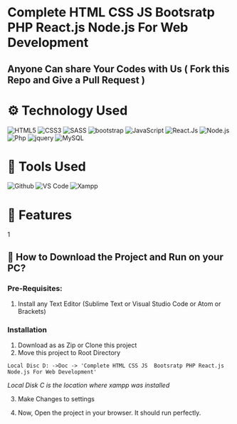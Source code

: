 # Complete HTML CSS JS  Bootsratp PHP React.js Node.js For Web Development
  
## Anyone Can share Your Codes with Us ( Fork this Repo and Give a Pull Request )

# ⚙️ Technology Used

![HTML5](https://img.shields.io/badge/-HTML5-000000?style=for-the-badge&logo=HTML5)
![CSS3](https://img.shields.io/badge/-CSS3-000000?style=for-the-badge&logo=CSS3)
![SASS](https://img.shields.io/badge/-SCSS-000000?style=for-the-badge&logo=SASS)
![bootstrap](https://img.shields.io/badge/-bootstrap-000000?style=for-the-badge&logo=bootstrap)
![JavaScript](https://img.shields.io/badge/-JavaScript-000000?style=for-the-badge&logo=javascript)
![React.Js](https://img.shields.io/badge/-React-000000?style=for-the-badge&logo=React)
![Node.js](https://img.shields.io/badge/-Node-000000?style=for-the-badge&logo=Nodejs)
![Php](https://img.shields.io/badge/-php-000000?style=for-the-badge&logo=php)
![jquery](https://img.shields.io/badge/-jquery-000000?style=for-the-badge&logo=jquery)
![MySQL](https://img.shields.io/badge/-SQL-000000?style=for-the-badge&logo=MySQL)
</br>
# 👏 Tools Used
![Github](http://img.shields.io/badge/-Github-000000?style=for-the-badge&logo=Github&logoColor=green)
![VS Code](http://img.shields.io/badge/-VS%20Code-000000?style=for-the-badge&logo=Visual-studio-code&logoColor=blue)
![Xampp](http://img.shields.io/badge/-Xampp-000000?style=for-the-badge&logo=Xampp-code&logoColor=blue)


# 🧰 Features
1

## 📖  How to Download the Project and Run on your PC?

### Pre-Requisites:


1. Install any Text Editor (Sublime Text or Visual Studio Code or Atom or Brackets)

### Installation

1. Download as as Zip or Clone this project
2. Move this project to Root Directory
```
Local Disc D: ->Doc -> 'Complete HTML CSS JS  Bootsratp PHP React.js Node.js For Web Development'
```
*Local Disk C is the location where xampp was installed*


3. Make Changes to settings

4. Now, Open the project in your browser. It should run perfectly.
</br>
